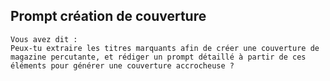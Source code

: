 ## Prompt création de couverture

```
Vous avez dit :
Peux-tu extraire les titres marquants afin de créer une couverture de magazine percutante, et rédiger un prompt détaillé à partir de ces éléments pour générer une couverture accrocheuse ?
```

